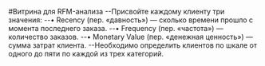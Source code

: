 
#Витрина для RFM-анализа
--Присвойте каждому клиенту три значения:
--•	Recency (пер. «давность») — сколько времени прошло с момента последнего заказа.
--•	Frequency (пер. «частота») — количество заказов.
--•	Monetary Value (пер. «денежная ценность») — сумма затрат клиента.
--Необходимо определить клиентов по шкале от одного до пяти по каждой из трех категорий.
